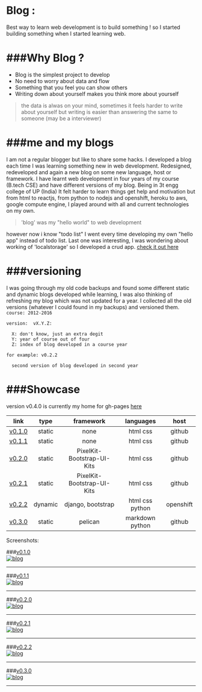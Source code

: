 Blog :
======================================================================
Best way to learn web development is to build something !
so I started building something when I started learning web.

###Why Blog ?
======================================================================
  * Blog is the simplest project to develop 
  * No need to worry about data and flow 
  * Something that you feel you can show others
  * Writing down about yourself makes you think more about yourself
  
>the data is alwas on your mind, sometimes it feels harder to write about yourself but writing is easier than answering the same to someone (may be a interviewer)

###me and my blogs
========================================================================
  I am not a regular blogger but like to share some hacks.
  I developed a blog each time I was learning something new in web development.
  Redesigned, redeveloped and again a new blog on some new language, host or framework.
  I have learnt web development in four years of my course (B.tech CSE) and have different versions of my blog.
  Being in 3t engg college of UP (India) It felt harder to learn things get help and motivation but from html to reactjs, from python to nodejs
  and openshift, heroku to aws, google compute engine, I played around with all and current technologies on my own.

>'blog' was my "hello world" to web development

  however now i know "todo list"
  I went every time developing my own "hello app" instead of todo list.
  Last one was interesting, I was wondering about working of 'localstorage' so I developed a crud app. [check it out here](http://satyamyadav.github.io/len-den/)
  
###versioning
===========================================================================
  I was going through my old code backups and found some different static and dynamic blogs developed while learning, I was also thinking 
  of refreshing my  blog which was not updated for a year. I collected all the old versions (whatever I could found in my backups) and versioned them.
  `course: 2012-2016`
  
  `version:  vX.Y.Z:`
  
      X: don't know, just an extra degit
      Y: year of course out of four
      Z: index of blog developed in a course year
  
  `for example: v0.2.2`
      
      second version of blog developed in second year
  
###Showcase
==========================================================================
  
    
version v0.4.0 is currently my home for gh-pages [here](http://satyamyadav.github.io)  


| link            | type          |  framework                 |    languages  |  host        |
|-----------------|:-------------:|:--------------------------:|:-------------:|:------------:|
|[v0.1.0][url-010]| static        | none                       |  html css     | github       |
|[v0.1.1][url-011]| static        | none                       |  html css     | github       |
|[v0.2.0][url-020]| static        | PixelKit-Bootstrap-UI-Kits |  html css     | github       |
|[v0.2.1][url-021]| static        | PixelKit-Bootstrap-UI-Kits |  html css     | github       |
|[v0.2.2][url-022]| dynamic       | django, bootstrap          |  html css python | openshift |
|[v0.3.0][url-030]| static        | pelican                    |  markdown python | github    |




Screenshots:

###[v0.1.0][url-010]  
[![blog][img-010]][url-010]  
<hr />

###[v0.1.1][url-011]  
[![blog][img-011]][url-011]  
<hr />

###[v0.2.0][url-020]  
[![blog][img-020]][url-020]  
<hr />

###[v0.2.1][url-021]  
[![blog][img-021]][url-021]  
<hr />

###[v0.2.2][url-022]  
[![blog][img-022]][url-022]  
<hr />

###[v0.3.0][url-030]  
[![blog][img-030]][url-030]  
<hr />


[img-010]: http://satyamyadav.github.io/img/screenshots/010.jpg
[img-011]: http://satyamyadav.github.io/img/screenshots/011.jpg
[img-020]: http://satyamyadav.github.io/img/screenshots/020.jpg
[img-021]: http://satyamyadav.github.io/img/screenshots/021.jpg
[img-022]: http://satyamyadav.github.io/img/screenshots/022.jpg
[img-030]: http://satyamyadav.github.io/img/screenshots/030.jpg

[url-010]: http://satyamyadav.github.io/blog/v0.1.0  
[url-011]: http://satyamyadav.github.io/blog/v0.1.1  
[url-020]: http://satyamyadav.github.io/blog/v0.2.0  
[url-021]: http://satyamyadav.github.io/blog/v0.2.1  
[url-022]: http://satyamyadav.github.io/blog/v0.2.2  
[url-030]: http://satyamyadav.github.io/blog/v0.3.0  
